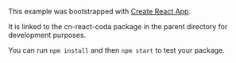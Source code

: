 This example was bootstrapped with [Create React App](https://github.com/facebook/create-react-app).

It is linked to the cn-react-coda package in the parent directory for development purposes.

You can run `npm install` and then `npm start` to test your package.
